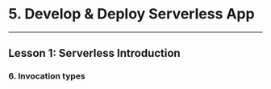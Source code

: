 # 5. Develop & Deploy Serverless App
___

## Lesson 1: Serverless Introduction

### 6. Invocation types 



